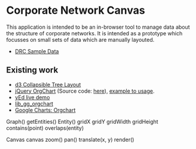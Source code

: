# Corporate Network Canvas

This application is intended to be an in-browser tool to manage data about the structure of corporate networks. It is intended as a prototype which focusses on small sets of data which are manually layouted.


* [DRC Sample Data](https://github.com/openc/WhoControlsIt/blob/master/db/seeds/drc_bo.yml)

## Existing work

* [d3 Collapsible Tree Layout](http://bl.ocks.org/mbostock/4339083)
* [jQuery OrgChart](https://dl.dropboxusercontent.com/u/4151695/html/jOrgChart/example/example.html) (Source code: [here](https://github.com/wesnolte/jOrgChart/blob/master/jquery.jOrgChart.js)), [example to usage](http://jvloenen.home.xs4all.nl/orgchart/).
* [yEd live demo](http://live.yworks.com/yfiles-for-html/1.1/demos/Complete/demo.yfiles.graph.orgchart/index.html)
* [lib_gg_orgchart](http://librerias.logicas.org/lib_gg_orgchart/examples/demo-example-2.html)
* [Google Charts: Orgchart](https://developers.google.com/chart/interactive/docs/gallery/orgchart)



Graph()
    getEntities()
        Entity()
            gridX
            gridY
            gridWidth
            gridHeight
            contains(point)
            overlaps(entity)

Canvas
    canvas
    zoom()
    pan()
    translate(x, y)
    render()
